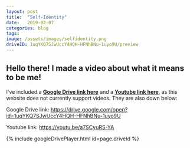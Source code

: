 ```yaml
---
layout: post
title:  "Self-Identity"
date:   2019-02-07
categories: blog
tags:
image: /assets/images/selfidentity.png
driveID: 1uqYKQ7SJwUccY4HQH-HFNhBNu-1uyo9U/preview
---
```


<h2>Hello there! I made a video about what it means to be me! </h2>

I've included a <b>[Google Drive link here][Drive]</b> and a <b>[Youtube link here][Youtube]</b>, as this website does not currently support videos. They are also down below:

Google Drive link: https://drive.google.com/open?id=1uqYKQ7SJwUccY4HQH-HFNhBNu-1uyo9U

Youtube link: https://youtu.be/a7SCyuRS-YA

[Drive]: https://drive.google.com/open?id=1uqYKQ7SJwUccY4HQH-HFNhBNu-1uyo9U
[Youtube]: https://youtu.be/a7SCyuRS-YA


{% include googleDrivePlayer.html id=page.driveId %}